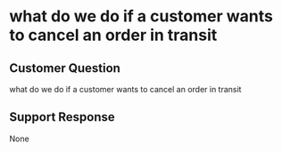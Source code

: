 # what do we do if a customer wants to cancel an order in transit

## Customer Question

what do we do if a customer wants to cancel an order in transit

## Support Response

None
